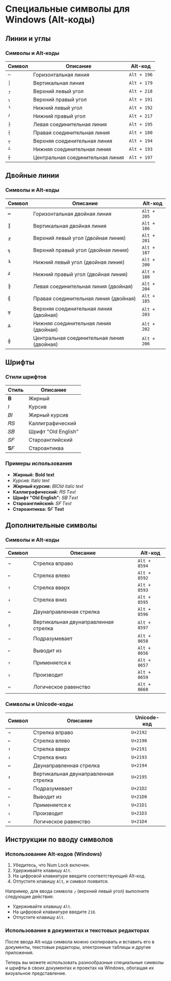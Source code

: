 ﻿# Специальные символы для Windows (Alt-коды)

## Линии и углы

### Символы и Alt-коды

| Символ | Описание | Alt-код     |
|--------|----------|-------------|
| `─`    | Горизонтальная линия | `Alt + 196` |
| `│`    | Вертикальная линия   | `Alt + 179` |
| `┌`    | Верхний левый угол   | `Alt + 218` |
| `┐`    | Верхний правый угол  | `Alt + 191` |
| `└`    | Нижний левый угол    | `Alt + 192` |
| `┘`    | Нижний правый угол   | `Alt + 217` |
| `├`    | Левая соединительная линия | `Alt + 195` |
| `┤`    | Правая соединительная линия | `Alt + 180` |
| `┬`    | Верхняя соединительная линия | `Alt + 194` |
| `┴`    | Нижняя соединительная линия | `Alt + 193` |
| `┼`    | Центральная соединительная линия | `Alt + 197` |

## Двойные линии

### Символы и Alt-коды

| Символ | Описание | Alt-код     |
|--------|----------|-------------|
| `═`    | Горизонтальная двойная линия | `Alt + 205` |
| `║`    | Вертикальная двойная линия   | `Alt + 186` |
| `╔`    | Верхний левый угол (двойная линия) | `Alt + 201` |
| `╗`    | Верхний правый угол (двойная линия) | `Alt + 187` |
| `╚`    | Нижний левый угол (двойная линия)  | `Alt + 200` |
| `╝`    | Нижний правый угол (двойная линия) | `Alt + 188` |
| `╠`    | Левая соединительная линия (двойная) | `Alt + 204` |
| `╣`    | Правая соединительная линия (двойная) | `Alt + 185` |
| `╦`    | Верхняя соединительная линия (двойная) | `Alt + 203` |
| `╩`    | Нижняя соединительная линия (двойная) | `Alt + 202` |
| `╬`    | Центральная соединительная линия (двойная) | `Alt + 206` |

## Шрифты

### Стили шрифтов

| Стиль   | Описание     |
|---------|--------------|
| 𝐁       | Жирный       |
| 𝐼       | Курсив       |
| 𝐵𝐼      | Жирный курсив |
| 𝑅𝑆      | Каллиграфический |
| 𝑆𝐵      | Шрифт "Old English" |
| 𝑆𝐹      | Староанглийский |
| 𝐒𝐹      | Староантиква |

### Примеры использования

- **Жирный:** 𝐁𝐨𝐥𝐝 𝐭𝐞𝐱𝐭
- *Курсив:* 𝐼𝑡𝑎𝑙𝑖𝑐 𝑡𝑒𝑥𝑡
- ***Жирный курсив:*** 𝐵𝐼𝑂𝑙𝑑 𝑖𝑡𝑎𝑙𝑖𝑐 𝑡𝑒𝑥𝑡
- **Каллиграфический:** 𝑅𝑆 𝑇𝑒𝑥𝑡
- **Шрифт "Old English":** 𝑆𝐵 𝑇𝑒𝑥𝑡
- **Староанглийский:** 𝑆𝐹 𝑇𝑒𝑥𝑡
- **Староантиква:** 𝐒𝐹 𝐓𝐞𝐱𝐭

## Дополнительные символы

### Символы и Alt-коды

| Символ | Описание | Alt-код     |
|--------|----------|-------------|
| `→`    | Стрелка вправо      | `Alt + 8594` |
| `←`    | Стрелка влево        | `Alt + 8592` |
| `↑`    | Стрелка вверх        | `Alt + 8593` |
| `↓`    | Стрелка вниз          | `Alt + 8595` |
| `↔`    | Двунаправленная стрелка  | `Alt + 8596` |
| `↕`    | Вертикальная двунаправленная стрелка | `Alt + 8597` |
| `⇒`    | Подразумевает         | `Alt + 8658` |
| `⇐`    | Выводит из          | `Alt + 8656` |
| `⇑`    | Применяется к          | `Alt + 8657` |
| `⇓`    | Производит          | `Alt + 8659` |
| `⇔`    | Логическое равенство     | `Alt + 8660` |

### Символы и Unicode-коды

| Символ | Описание | Unicode-код |
|--------|----------|-------------|
| `→`    | Стрелка вправо      | `U+2192`   |
| `←`    | Стрелка влево        | `U+2190`   |
| `↑`    | Стрелка вверх        | `U+2191`   |
| `↓`    | Стрелка вниз          | `U+2193`   |
| `↔`    | Двунаправленная стрелка  | `U+2194`   |
| `↕`    | Вертикальная двунаправленная стрелка | `U+2195`   |
| `⇒`    | Подразумевает         | `U+21D2`   |
| `⇐`    | Выводит из          | `U+21D0`   |
| `⇑`    | Применяется к          | `U+21D1`   |
| `⇓`    | Производит          | `U+21D3`   |
| `⇔`    | Логическое равенство     | `U+21D4`   |

## Инструкции по вводу символов

### Использование Alt-кодов (Windows)

1. Убедитесь, что Num Lock включен.
2. Удерживайте клавишу `Alt`.
3. На цифровой клавиатуре введите соответствующий Alt-код.
4. Отпустите клавишу `Alt`, и символ появится.

Например, для ввода символа `┌` (верхний левый угол) выполните следующие действия:
   - Удерживайте клавишу `Alt`.
   - На цифровой клавиатуре введите `218`.
   - Отпустите клавишу `Alt`.

### Использование в документах и текстовых редакторах

После ввода Alt-кода символа можно скопировать и вставить его в документы, текстовые редакторы, электронные таблицы и другие приложения.

Теперь вы можете использовать разнообразные специальные символы и шрифты в своих документах и проектах на Windows, обогащая их визуальное представление.